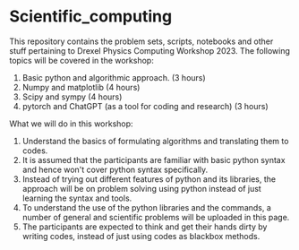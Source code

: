 # Scientific_computing
This repository contains the problem sets, scripts, notebooks and other stuff pertaining to Drexel Physics Computing Workshop 2023.
The following topics will be covered in the workshop:
1. Basic python and algorithmic approach. (3 hours)
2. Numpy and matplotlib (4 hours)
4. Scipy and sympy (4 hours)
5. pytorch and ChatGPT (as a tool for coding and research) (3 hours)

What we will do in this workshop:
1. Understand the basics of formulating algorithms and translating them to codes.
2. It is assumed that the participants are familiar with basic python syntax and hence won't cover python syntax specifically.
3. Instead of trying out different features of python and its libraries, the approach will be on problem solving using python instead of just learning the syntax and tools.
4. To understand the use of the python libraries and the commands, a number of general and scientific problems will be uploaded in this page.
5. The participants are expected to think and get their hands dirty by writing codes, instead of just using codes as blackbox methods.
